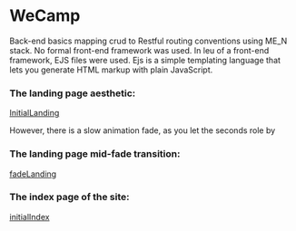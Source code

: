 # WeCamp
Back-end basics mapping crud to Restful routing conventions using ME_N stack. No formal front-end framework was used.
In leu of a front-end framework, EJS files were used.
Ejs is a simple templating language that lets you generate HTML markup with plain JavaScript.

### The landing page aesthetic:

[InitialLanding](https://i.imgur.com/Wteddeu.png)

However, there is a slow animation fade, as you let the seconds role by

### The landing page mid-fade transition:

[fadeLanding](https://i.imgur.com/lcRaxY8.png)


### The index page of the site:

[initialIndex](https://i.imgur.com/EeCw56i.png)

